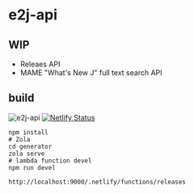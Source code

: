 # e2j-api

## WIP

- Releaes API
- MAME "What's New J" full text search API

## build

![e2j-api](https://github.com/Fujix1/e2j-api/workflows/e2j-api/badge.svg) [![Netlify Status](https://api.netlify.com/api/v1/badges/3d686a2e-423a-4d02-81c1-f853fc275c3f/deploy-status)](https://app.netlify.com/sites/e2j/deploys)

```
npm install
# Zola
cd generator
zola serve
# lambda function devel
npm run devel

http://localhost:9000/.netlify/functions/releases
```
